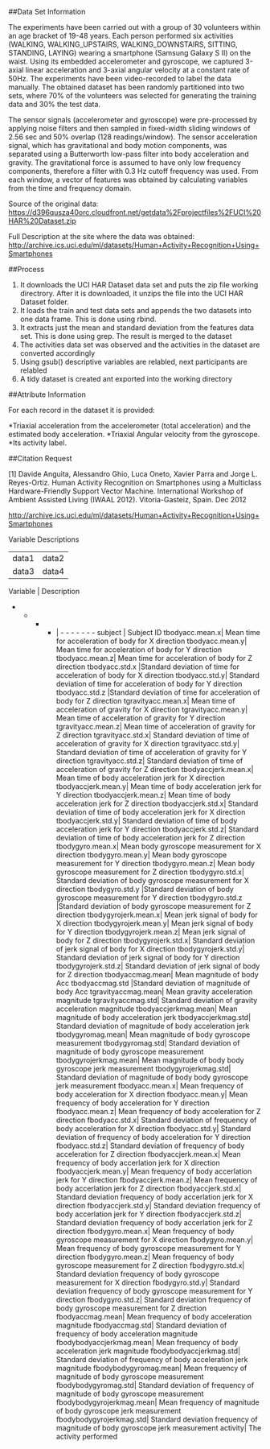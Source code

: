 ##Data Set Information

The experiments have been carried out with a group of 30 volunteers within an age bracket of 19-48 years. Each person performed six activities (WALKING, WALKING_UPSTAIRS, WALKING_DOWNSTAIRS, SITTING, STANDING, LAYING) wearing a smartphone (Samsung Galaxy S II) on the waist. Using its embedded accelerometer and gyroscope, we captured 3-axial linear acceleration and 3-axial angular velocity at a constant rate of 50Hz. The experiments have been video-recorded to label the data manually. The obtained dataset has been randomly partitioned into two sets, where 70% of the volunteers was selected for generating the training data and 30% the test data.

The sensor signals (accelerometer and gyroscope) were pre-processed by applying noise filters and then sampled in fixed-width sliding windows of 2.56 sec and 50% overlap (128 readings/window). The sensor acceleration signal, which has gravitational and body motion components, was separated using a Butterworth low-pass filter into body acceleration and gravity. The gravitational force is assumed to have only low frequency components, therefore a filter with 0.3 Hz cutoff frequency was used. From each window, a vector of features was obtained by calculating variables from the time and frequency domain.

Source of the original data:
https://d396qusza40orc.cloudfront.net/getdata%2Fprojectfiles%2FUCI%20HAR%20Dataset.zip

Full Description at the site where the data was obtained:
http://archive.ics.uci.edu/ml/datasets/Human+Activity+Recognition+Using+Smartphones

##Process

1. It downloads the UCI HAR Dataset data set and puts the zip file working directrory. After it is downloaded, it unzips the file into the UCI HAR Dataset folder.
2. It loads the train and test data sets and appends the two datasets into one data frame. This is done using rbind.
3. It extracts just the mean and standard deviation from the features data set. This is done using grep. The result is merged to the dataset
4. The activities data set was observed and the activities in the dataset are converted accordingly
5. Using gsub() descriptive variables are relabled, next participants are relabled
6. A tidy dataset is created ant exported into the working directory


##Attribute Information

For each record in the dataset it is provided:

*Triaxial acceleration from the accelerometer (total acceleration) and the estimated body acceleration.
*Triaxial Angular velocity from the gyroscope.
*Its activity label.

##Citation Request

[1] Davide Anguita, Alessandro Ghio, Luca Oneto, Xavier Parra and Jorge L. Reyes-Ortiz. Human Activity Recognition on Smartphones using a Multiclass Hardware-Friendly Support Vector Machine. International Workshop of Ambient Assisted Living (IWAAL 2012). Vitoria-Gasteiz, Spain. Dec 2012

http://archive.ics.uci.edu/ml/datasets/Human+Activity+Recognition+Using+Smartphones

Variable Descriptions

<table>
   <tr> <td>data1</td> <td>data2</td> </tr>
   <tr> <td>data3</td> <td>data4</td> </tr>
  </table>


Variable |	Description
- - - -  |	- - - - - - -
subject	| Subject ID
tbodyacc.mean.x|	Mean time for acceleration of body for X direction
tbodyacc.mean.y|	Mean time for acceleration of body for Y direction
tbodyacc.mean.z|	Mean time for acceleration of body for Z direction
tbodyacc.std.x	|Standard deviation of time for acceleration of body for X direction
tbodyacc.std.y|	Standard deviation of time for acceleration of body for Y direction
tbodyacc.std.z	|Standard deviation of time for acceleration of body for Z direction
tgravityacc.mean.x|	Mean time of acceleration of gravity for X direction
tgravityacc.mean.y|	Mean time of acceleration of gravity for Y direction
tgravityacc.mean.z|	Mean time of acceleration of gravity for Z direction
tgravityacc.std.x|	Standard deviation of time of acceleration of gravity for X direction
tgravityacc.std.y|	Standard deviation of time of acceleration of gravity for Y direction
tgravityacc.std.z|	Standard deviation of time of acceleration of gravity for Z direction
tbodyaccjerk.mean.x|	Mean time of body acceleration jerk for X direction
tbodyaccjerk.mean.y|	Mean time of body acceleration jerk for Y direction
tbodyaccjerk.mean.z|	Mean time of body acceleration jerk for Z direction
tbodyaccjerk.std.x|	Standard deviation of time of body acceleration jerk for X direction
tbodyaccjerk.std.y|	Standard deviation of time of body acceleration jerk for Y direction
tbodyaccjerk.std.z|	Standard deviation of time of body acceleration jerk for Z direction
tbodygyro.mean.x|	Mean body gyroscope measurement for X direction
tbodygyro.mean.y|	Mean body gyroscope measurement for Y direction
tbodygyro.mean.z|	Mean body gyroscope measurement for Z direction
tbodygyro.std.x|	Standard deviation of body gyroscope measurement for X direction
tbodygyro.std.y	|Standard deviation of body gyroscope measurement for Y direction
tbodygyro.std.z	|Standard deviation of body gyroscope measurement for Z direction
tbodygyrojerk.mean.x|	Mean jerk signal of body for X direction
tbodygyrojerk.mean.y|	Mean jerk signal of body for Y direction
tbodygyrojerk.mean.z|	Mean jerk signal of body for Z direction
tbodygyrojerk.std.x|	Standard deviation of jerk signal of body for X direction
tbodygyrojerk.std.y|	Standard deviation of jerk signal of body for Y direction
tbodygyrojerk.std.z|	Standard deviation of jerk signal of body for Z direction
tbodyaccmag.mean|	Mean magnitude of body Acc
tbodyaccmag.std	|Standard deviation of magnitude of body Acc
tgravityaccmag.mean|	Mean gravity acceleration magnitude
tgravityaccmag.std|	Standard deviation of gravity acceleration magnitude
tbodyaccjerkmag.mean|	Mean magnitude of body acceleration jerk
tbodyaccjerkmag.std|	Standard deviation of magnitude of body acceleration jerk
tbodygyromag.mean|	Mean magnitude of body gyroscope measurement
tbodygyromag.std|	Standard deviation of magnitude of body gyroscope measurement
tbodygyrojerkmag.mean|	Mean magnitude of body body gyroscope jerk measurement
tbodygyrojerkmag.std|	Standard deviation of magnitude of body body gyroscope jerk measurement
fbodyacc.mean.x|	Mean frequency of body acceleration for X direction
fbodyacc.mean.y|	Mean frequency of body acceleration for Y direction
fbodyacc.mean.z|	Mean frequency of body acceleration for Z direction
fbodyacc.std.x|	Standard deviation of frequency of body acceleration for X direction
fbodyacc.std.y|	Standard deviation of frequency of body acceleration for Y direction
fbodyacc.std.z|	Standard deviation of frequency of body acceleration for Z direction
fbodyaccjerk.mean.x|	Mean frequency of body accerlation jerk for X direction
fbodyaccjerk.mean.y|	Mean frequency of body accerlation jerk for Y direction
fbodyaccjerk.mean.z|	Mean frequency of body accerlation jerk for Z direction
fbodyaccjerk.std.x|	Standard deviation frequency of body accerlation jerk for X direction
fbodyaccjerk.std.y|	Standard deviation frequency of body accerlation jerk for Y direction
fbodyaccjerk.std.z|	Standard deviation frequency of body accerlation jerk for Z direction
fbodygyro.mean.x|	Mean frequency of body gyroscope measurement for X direction
fbodygyro.mean.y|	Mean frequency of body gyroscope measurement for Y direction
fbodygyro.mean.z|	Mean frequency of body gyroscope measurement for Z direction
fbodygyro.std.x|	Standard deviation frequency of body gyroscope measurement for X direction
fbodygyro.std.y|	Standard deviation frequency of body gyroscope measurement for Y direction
fbodygyro.std.z|	Standard deviation frequency of body gyroscope measurement for Z direction
fbodyaccmag.mean|	Mean frequency of body acceleration magnitude
fbodyaccmag.std|	Standard deviation of frequency of body acceleration magnitude
fbodybodyaccjerkmag.mean|	Mean frequency of body acceleration jerk magnitude
fbodybodyaccjerkmag.std|	Standard deviation of frequency of body acceleration jerk magnitude
fbodybodygyromag.mean|	Mean frequency of magnitude of body gyroscope measurement
fbodybodygyromag.std|	Standard deviation of frequency of magnitude of body gyroscope measurement
fbodybodygyrojerkmag.mean|	Mean frequency of magnitude of body gyroscope jerk measurement
fbodybodygyrojerkmag.std|	Standard deviation frequency of magnitude of body gyroscope jerk measurement
activity|	The activity performed